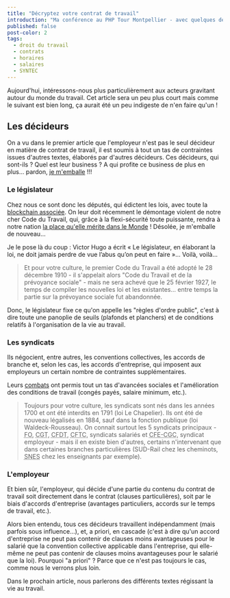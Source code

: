 ```yaml
---
title: "Décryptez votre contrat de travail"
introduction: "Ma conférence au PHP Tour Montpellier - avec quelques détails en plus. Contrats, horaires, salaires avec un focus sur la SYNTEC"
published: false
post-color: 2
tags:
  - droit du travail
  - contrats
  - horaires
  - salaires
  - SYNTEC
---
```


Aujourd'hui, intéressons-nous plus particulièrement aux acteurs gravitant autour du monde du travail. Cet article sera un peu plus court mais comme le suivant est bien long, ça aurait été un peu indigeste de n'en faire qu'un !

## Les décideurs

On a vu dans le premier article que l'employeur n'est pas le seul décideur en matière de contrat de travail, il est soumis à tout un tas de contraintes issues d'autres textes, élaborés par d'autres décideurs. Ces décideurs, qui sont-ils ? Quel est leur business ? A qui profite ce business de plus en plus... pardon, [je m'emballe](https://youtu.be/eT-yuFECr7I?t=2m52s) !!! 

### Le législateur

Chez nous ce sont donc les députés, qui édictent les lois, avec toute la [blockchain associée](https://fr.wikipedia.org/wiki/Processus_l%C3%A9gislatif_en_France). On leur doit récemment le démontage violent de notre cher Code du Travail, qui, grâce à la flexi-sécurité toute puissante, rendra à notre nation [la place qu'elle mérite dans le Monde](https://youtu.be/XZn8tFbISpo?t=84) ! Désolée, je m'emballe de nouveau...

Je le pose là du coup : Victor Hugo a écrit « Le législateur, en élaborant la loi, ne doit jamais perdre de vue l’abus qu’on peut en faire »… Voilà, voilà...

> Et pour votre culture, le premier Code du Travail a été adopté le 28 décembre 1910 - il s'appelait alors "Code du Travail et de la prévoyance sociale" - mais ne sera achevé que le 25 février 1927, le temps de compiler les nouvelles loi et les existantes... entre temps la partie sur la prévoyance sociale fut abandonnée. 

Donc, le législateur fixe ce qu'on appelle les "règles d'ordre public", c'est à dire toute une panoplie de seuils (plafonds et planchers) et de conditions relatifs à l'organisation de la vie au travail. 

### Les syndicats

Ils négocient, entre autres, les conventions collectives, les accords de branche et, selon les cas, les accords d'entreprise, qui imposent aux employeurs un certain nombre de contraintes supplémentaires. 

Leurs [combats](https://youtu.be/Uv7yXbzuTTo) ont permis tout un tas d'avancées sociales et l'amélioration des conditions de travail (congés payés, salaire minimum, etc.).

> Toujours pour votre culture, les syndicats sont nés dans les années 1700 et ont été interdits en 1791 (loi Le Chapelier). Ils ont été de nouveau légalisés en 1884, sauf dans la fonction publique (loi Waldeck-Rousseau). On connait surtout les 5 syndicats principaux - <abbr title="Force ouvrière">FO</abbr>, <abbr title="Confédération Générale du Travail">CGT</abbr>, <abbr title="Confédération Française Démocratique du Travail">CFDT</abbr>, <abbr title="Confédération Française des Travailleurs Chrétiens">CFTC</abbr>, syndicats salariés et <abbr title="Confédération Française de l'Encadrement - Confédération Générale des Cadres">CFE-CGC</abbr>, syndicat employeur - mais il en existe bien d'autres, certains n'intervenant que dans certaines branches particulières (SUD-Rail chez les cheminots, <abbr title="Synidcat National des Enseignants de Second degré">SNES</abbr> chez les enseignants par exemple). 

### L'employeur

Et bien sûr, l'employeur, qui décide d'une partie du contenu du contrat de travail soit directement dans le contrat (clauses particulières), soit par le biais d'accords d'entreprise (avantages particuliers, accords sur le temps de travail, etc.). 



Alors bien entendu, tous ces décideurs travaillent indépendamment (mais parfois sous influence...), et, a priori, en cascade (c'est à dire qu'un accord d'entreprise ne peut pas contenir de clauses moins avantageuses pour le salarié que la convention collective applicable dans l'entreprise, qui elle-même ne peut pas contenir de clauses moins avantageuses pour le salarié que la loi). Pourquoi "a priori" ? Parce que ce n'est pas toujours le cas, comme nous le verrons plus loin. 


Dans le prochain article, nous parlerons des différents textes régissant la vie au travail.

